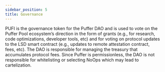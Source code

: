```yaml
---
sidebar_position: 5
title: Governance
---
```


PUFI is the governance token for the Puffer DAO and is used to vote on the Puffer Pool ecosystem’s
direction in the form of grants (e.g., for research, code optimizations, developer tools, etc) and for
voting on protocol updates to the LSD smart contract (e.g., updates to remote attestation contract,
fees, etc). The DAO is responsible for managing the treasury that accumulates protocol fees. Since
Puffer is permissionless, the DAO is not responsible for whitelisting or selecting NoOps which may
lead to cartelization.
